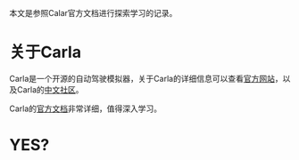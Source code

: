 本文是参照Calar官方文档进行探索学习的记录。

# 关于Carla
Carla是一个开源的自动驾驶模拟器，关于Carla的详细信息可以查看[官方网站](https://carla.org/)，以及Carla的[中文社区](https://www.carla.org.cn/#/)。

Carla的[官方文档](https://carla.readthedocs.io/en/latest/)非常详细，值得深入学习。

# YES?

